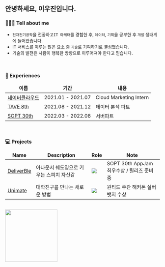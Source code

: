 ## 안녕하세요, 이우진입니다.

### 🙍🏻‍♂️ Tell about me
- `전자전기공학`을 전공하고`IT 마케터`를 경험한 후, `데이터`, `기획`을 공부한 후 `개발` 생태계에 들어왔습니다.
- IT 서비스를 이루는 많은 요소 중 `기술`로 기여하기로 결심했습니다.
- 기술의 발전은 사람이 행복한 방향으로 이루어져야 한다고 믿습니다.
<br>

### 👣 Experiences
<table>
  <thead align="center">
    <tr border: none;>
      <td><b>이름</b></td>
      <td><b>기간</b></td>
      <td><b>내용</b></td>
    </tr>
  </thead>
  <tbody>
    <tr>
      <td><a href="https://www.navercloudcorp.com/">네이버클라우드</a></td>
      <td>2021.01 - 2021.07</td>
      <td>Cloud Marketing Intern</td>
    </tr>
    <tr>
      <td><a href="https://blog.naver.com/t-ave">TAVE 8th</a></td>
      <td>2021.08 - 2021.12</td>
      <td>데이터 분석 파트</td>
    </tr>
    <tr>
      <td><a href="https://sopt.org/">SOPT 30th</a></td>
      <td>2022.03 - 2022.08</td>
      <td>서버파트</td>
    </tr>
  </tbody>
</table>
<br>

### 💻 Projects
<table>
  <thead align="center">
    <tr border: none;>
      <td><b>Name</b></td>
      <td><b>Description</b></td>
      <td><b>Role</b></td>
      <td><b>Note</b></td>
    </tr>
  </thead>
  <tbody>
    <tr>
      <td><a href="https://deliverble.vercel.app/learn">DeliverBle</a></td>
      <td>아나운서 쉐도잉으로 키우는 스피치 자신감</td>
      <td><img src="https://img.shields.io/badge/Backend-83B81A?style=flat-square"/><br></td>
      <td>SOPT 30th AppJam 최우수상 / 릴리즈 준비 중</td>
    </tr>
    <tr>
      <td><a href="https://github.com/horsehair/unimate">Unimate</a></td>
      <td>대학친구를 만나는 새로운 방법</td>
      <td><img src="https://img.shields.io/badge/Backend-83B81A?style=flat-square"/><br></td>
      <td>원티드 주관 해커톤 실버 뱃지 수상</td>
    </tr>
  </tbody>
</table>
<br>

<div>
  <img height="170em" src="https://github-readme-stats.vercel.app/api?username=horsehair&show_icons=true&theme=gruvbox" align="center" />
</div> 
<br> 
